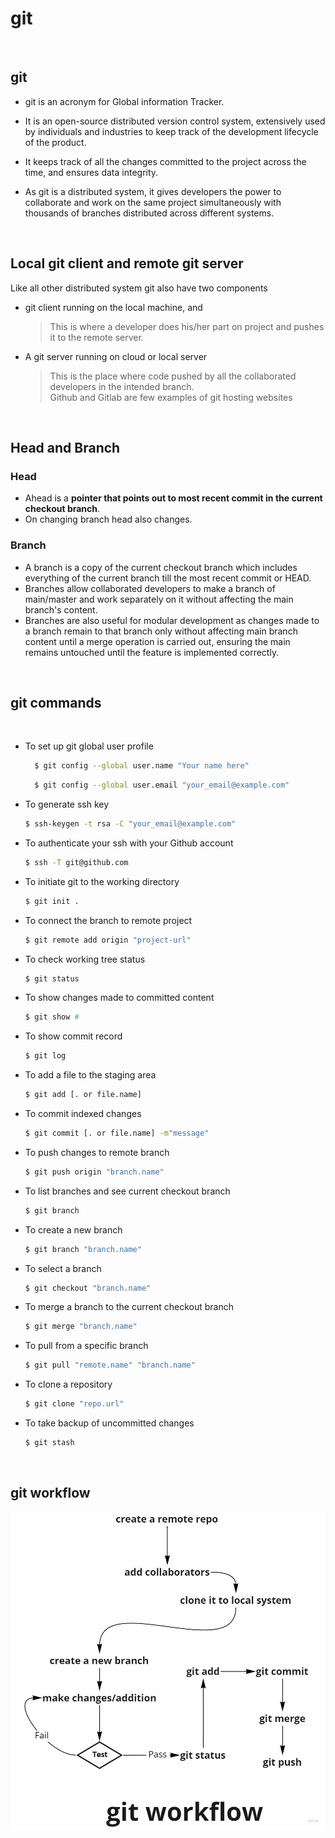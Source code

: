 # git

</br>

## git

* git is an acronym for Global information Tracker.
* It is an open-source distributed version control system,
  extensively used by individuals and industries to keep track of the development lifecycle of the product.

* It keeps track of all the changes committed to the project
  across the time, and ensures data integrity.
* As git is a distributed system, it gives developers the power to
  collaborate and work on the same project simultaneously with
  thousands of branches distributed across different systems.

</br>

## Local git client and remote git server

Like all other distributed system git also have two components

* git client running on the local machine, and  
   >This is where a developer does his/her part on project and
    pushes it to the remote server.
* A git server running on cloud or local server  
   > This is the place where code pushed by all the collaborated
    developers in the intended branch.  
    Github and Gitlab are few examples of git hosting websites

</br>

## Head and Branch

### Head

* Ahead is a **pointer that points out to most recent commit in the current checkout branch**.
* On changing branch head also changes.

### Branch

* A branch is a copy of the current checkout branch which includes everything of the current branch till the most recent commit or HEAD.
* Branches allow collaborated developers to make a branch of main/master and work separately on it without affecting the main branch's content.
* Branches are also useful for modular development as changes made to a branch remain to that branch only without affecting main branch content until a merge operation is carried out, ensuring the main remains untouched until the feature is implemented correctly.

</br>

## git commands

</br>

* To set up git global user profile  

  ```bash
    $ git config --global user.name "Your name here"
  ```  

  ```bash
    $ git config --global user.email "your_email@example.com"
  ```


* To generate ssh key  
  
  ```bash
  $ ssh-keygen -t rsa -C "your_email@example.com"
  ```


* To authenticate your ssh with your Github account  
  
  ```bash
  $ ssh -T git@github.com
  ```


* To initiate git to the working directory  
  
  ```bash
  $ git init .
  ```


* To connect the branch to remote project
  
  ```bash
  $ git remote add origin "project-url"
  ```


* To check working tree status  
  
  ```bash
  $ git status
  ```


* To show changes made to committed content  
  
  ```bash
  $ git show #
  ```


* To show commit record  
  
  ```bash
  $ git log
  ```


* To add a file to the staging area  
  
  ```bash
  $ git add [. or file.name]
  ```


* To commit indexed changes  
  
  ```bash
  $ git commit [. or file.name] -m"message"
  ```


* To push changes to remote branch  
  
  ```bash
  $ git push origin "branch.name"
  ```


* To list branches and see current checkout branch  
 
  ```bash
  $ git branch
  ```


* To create a new branch  
  
  ```bash
  $ git branch "branch.name"
  ```


* To select a branch  
  
  ```bash
  $ git checkout "branch.name"
  ```


* To merge a branch to the current checkout branch  
  
  ```bash
  $ git merge "branch.name"
  ```


* To pull from a specific branch  
  
  ```bash
  $ git pull "remote.name" "branch.name"
  ```


* To clone a repository  
  
  ```bash
  $ git clone "repo.url"
  ```

  
* To take backup of uncommitted changes  
  
  ```bash
  $ git stash
  ```

</br>

## git workflow

![Git Workflow](./images/git-workflow.jpg)